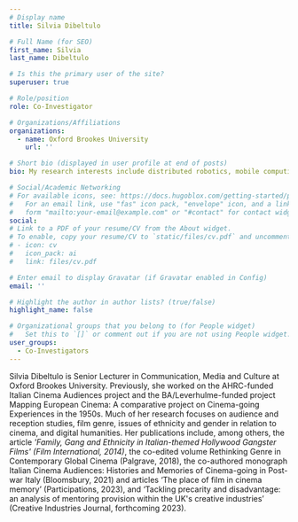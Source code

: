 ```yaml
---
# Display name
title: Silvia Dibeltulo

# Full Name (for SEO)
first_name: Silvia
last_name: Dibeltulo

# Is this the primary user of the site?
superuser: true

# Role/position
role: Co-Investigator

# Organizations/Affiliations
organizations:
  - name: Oxford Brookes University
    url: ''

# Short bio (displayed in user profile at end of posts)
bio: My research interests include distributed robotics, mobile computing and programmable matter.

# Social/Academic Networking
# For available icons, see: https://docs.hugoblox.com/getting-started/page-builder/#icons
#   For an email link, use "fas" icon pack, "envelope" icon, and a link in the
#   form "mailto:your-email@example.com" or "#contact" for contact widget.
social:
# Link to a PDF of your resume/CV from the About widget.
# To enable, copy your resume/CV to `static/files/cv.pdf` and uncomment the lines below.
# - icon: cv
#   icon_pack: ai
#   link: files/cv.pdf

# Enter email to display Gravatar (if Gravatar enabled in Config)
email: ''

# Highlight the author in author lists? (true/false)
highlight_name: false

# Organizational groups that you belong to (for People widget)
#   Set this to `[]` or comment out if you are not using People widget.
user_groups:
  - Co-Investigators
---
```


Silvia Dibeltulo is Senior Lecturer in Communication, Media and Culture at Oxford Brookes University. Previously, she worked on the AHRC-funded Italian Cinema Audiences project and the BA/Leverhulme-funded project Mapping European Cinema: A comparative project on Cinema-going Experiences in the 1950s. Much of her research focuses on audience and reception studies, film genre, issues of ethnicity and gender in relation to cinema, and digital humanities. Her publications include, among others, the article <i>'Family, Gang and Ethnicity in Italian-themed Hollywood Gangster Films' (Film International, 2014)</i>, the co-edited volume Rethinking Genre in Contemporary Global Cinema (Palgrave, 2018), the co-authored monograph Italian Cinema Audiences: Histories and Memories of Cinema-going in Post-war Italy (Bloomsbury, 2021) and articles ‘The place of film in cinema memory’ (Participations, 2023), and ‘Tackling precarity and disadvantage: an analysis of mentoring provision within the UK's creative industries’ (Creative Industries Journal, forthcoming 2023).
